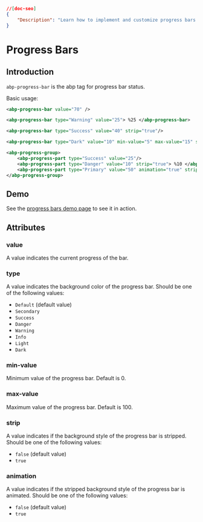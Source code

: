 ```json
//[doc-seo]
{
    "Description": "Learn how to implement and customize progress bars using the `abp-progress-bar` tag in your ABP Framework applications with practical examples and demos."
}
```

# Progress Bars

## Introduction

`abp-progress-bar` is the abp tag for progress bar status.

Basic usage:

````xml
<abp-progress-bar value="70" />

<abp-progress-bar type="Warning" value="25"> %25 </abp-progress-bar>

<abp-progress-bar type="Success" value="40" strip="true"/>

<abp-progress-bar type="Dark" value="10" min-value="5" max-value="15" strip="true"> %50 </abp-progress-bar>

<abp-progress-group>
    <abp-progress-part type="Success" value="25"/>
    <abp-progress-part type="Danger" value="10" strip="true"> %10 </abp-progress-part>
    <abp-progress-part type="Primary" value="50" animation="true" strip="true" />
</abp-progress-group>
````



## Demo

See the [progress bars demo page](https://bootstrap-taghelpers.abp.io/Components/Progressbars) to see it in action.

## Attributes

### value

A value indicates the current progress of the bar.

### type

A value indicates the background color of the progress bar. Should be one of the following values:

* `Default` (default value)
* `Secondary`
* `Success`
* `Danger`
* `Warning`
* `Info`
* `Light`
* `Dark`

### min-value

Minimum value of the progress bar. Default is 0.

### max-value

Maximum value of the progress bar. Default is 100.

### strip

A value indicates if the background style of the progress bar is stripped. Should be one of the following values:

* `false` (default value)
* `true`

### animation

A value indicates if the stripped background style of the progress bar is animated. Should be one of the following values:

* `false` (default value)
* `true`

